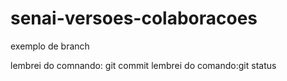 # senai-versoes-colaboracoes


exemplo de branch

lembrei do comnando: git commit
lembrei do comando:git status

